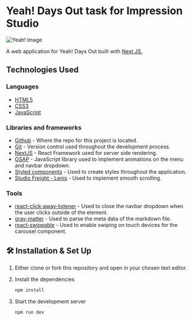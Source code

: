 # Yeah! Days Out task for Impression Studio

![Yeah! Image](/assets/og.png)

<p>A web application for Yeah! Days Out built with <a href='https://nextjs.org/' target='_blank'>Next JS.</a></p>

## Technologies Used

### Languages

- [HTML5](https://en.wikipedia.org/wiki/HTML5)
- [CSS3](https://en.wikipedia.org/wiki/CSS)
- [JavaScript](https://en.wikipedia.org/wiki/JavaScript)

### Libraries and frameworks

- [Github](https://github.com/) - Where the repo for this project is located.
- [Git](https://git-scm.com/book/en/v2/Getting-Started-About-Version-Control) - Version control used throughout the development process.
- [NextJS](https://nextjs.org/) - React Framework used for server side rendering.
- [GSAP](https://greensock.com/) - JavaScript library used to implement animations on the menu and navbar dropdown.
- [Styled components](https://styled-components.com/) - Used to create styles throughout the application.
- [Studio Freight - Lenis](https://lenis.studiofreight.com/) - Used to implement smooth scrolling.

### Tools

- [react-click-away-listener](https://www.npmjs.com/package/react-click-away-listener) - Used to close the navbar dropdown when the user clicks outside of the element.
- [gray-matter](https://www.npmjs.com/package/gray-matter) - Used to parse the meta data of the markdown file.
- [react-swipeable](https://www.npmjs.com/package/react-swipeable) - Used to enable swiping on touch devices for the carousel component.

## 🛠 Installation & Set Up

1. Either clone or fork this repository and open in your chosen text editor.

2. Install the dependencies

   ```sh
   npm install
   ```

3. Start the development server

   ```sh
   npm run dev
   ```
